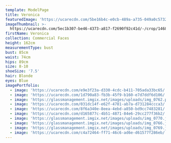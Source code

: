 ```yaml
---
template: ModelPage
title: Veronica
featuredImage: 'https://ucarecdn.com/5be16b4c-e0cb-489a-a735-049a0c5732d6/'
imageThumbnail: >-
  https://ucarecdn.com/5ec1b307-be46-4373-a817-f2690f92c41d/-/crop/1468x1838/0,0/-/preview/
firstName: Veronica
collection: Commercial Faces
height: 162cm
measurementType: bust
bust: 85cm
waist: 74cm
hips: 89cm
size: 8-10
shoeSize: '7.5'
hair: Blonde
eyes: Blue
imagePortfolio:
  - image: 'https://ucarecdn.com/e9e3f23a-d330-4cdc-b411-705ada33bc65/'
  - image: 'https://ucarecdn.com/1d790a83-fb3b-45f9-b160-e7d7ddf6d106/'
  - image: 'https://glassmanagement.imgix.net/images/uploads/img_0762.png'
  - image: 'https://ucarecdn.com/031dc14f-e62f-4781-ab7a-d731284ccca3/'
  - image: 'https://ucarecdn.com/8f6a340e-8eea-4ebd-a850-bd9cc7483281/'
  - image: 'https://ucarecdn.com/d165877c-4b51-4871-84e6-29cc277f36b2/'
  - image: 'https://glassmanagement.imgix.net/images/uploads/img_0770.jpg'
  - image: 'https://glassmanagement.imgix.net/images/uploads/img_0766.jpg'
  - image: 'https://glassmanagement.imgix.net/images/uploads/img_0769.jpg'
  - image: 'https://ucarecdn.com/c4a72464-ff71-46c6-ad6e-d61577f286eb/'
---
```


